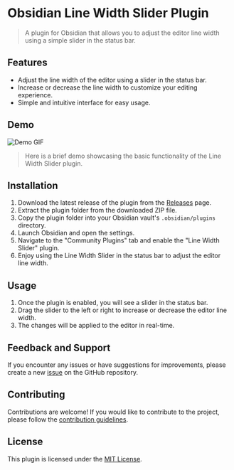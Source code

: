 # Obsidian Line Width Slider Plugin
> A plugin for Obsidian that allows you to adjust the editor line width using a simple slider in the status bar.

## Features

- Adjust the line width of the editor using a slider in the status bar.
- Increase or decrease the line width to customize your editing experience.
- Simple and intuitive interface for easy usage.

## Demo

![Demo GIF](./images/demo-gif-full-size.gif) <!-- Replace with the path to your demo GIF -->

> Here is a brief demo showcasing the basic functionality of the Line Width Slider plugin.

## Installation

1. Download the latest release of the plugin from the [Releases](https://github.com/your-username/obsidian-line-width-slider-plugin/releases) page.
2. Extract the plugin folder from the downloaded ZIP file.
3. Copy the plugin folder into your Obsidian vault's `.obsidian/plugins` directory.
4. Launch Obsidian and open the settings.
5. Navigate to the "Community Plugins" tab and enable the "Line Width Slider" plugin.
6. Enjoy using the Line Width Slider in the status bar to adjust the editor line width.

## Usage

1. Once the plugin is enabled, you will see a slider in the status bar.
2. Drag the slider to the left or right to increase or decrease the editor line width.
3. The changes will be applied to the editor in real-time.

## Feedback and Support

If you encounter any issues or have suggestions for improvements, please create a new [issue](https://github.com/your-username/obsidian-line-width-slider-plugin/issues) on the GitHub repository.

## Contributing

Contributions are welcome! If you would like to contribute to the project, please follow the [contribution guidelines](CONTRIBUTING.md).

## License

This plugin is licensed under the [MIT License](LICENSE).


